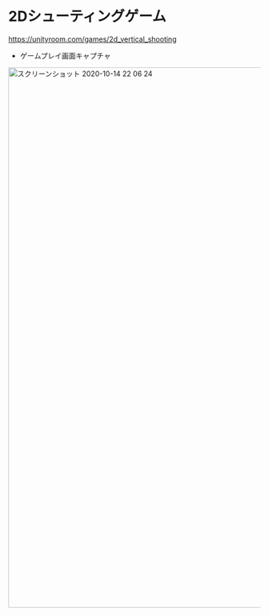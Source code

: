 # 2Dシューティングゲーム

https://unityroom.com/games/2d_vertical_shooting
- ゲームプレイ画面キャプチャ
<img width="1079" alt="スクリーンショット 2020-10-14 22 06 24" src="https://user-images.githubusercontent.com/37255570/95993325-ef0e9f80-0e69-11eb-99dc-aa679f9a14b9.png">
